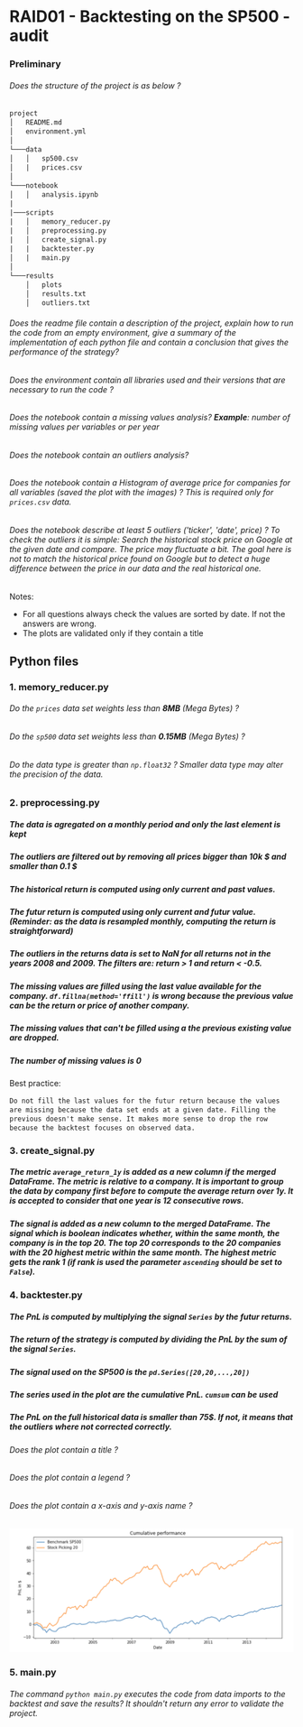 # RAID01 - Backtesting on the SP500 - audit

### Preliminary

###### Does the structure of the project is as below ? 

```
project
│   README.md
│   environment.yml    
│
└───data
│   │   sp500.csv
│   |   prices.csv
│   
└───notebook
│   │   analysis.ipynb
|
|───scripts
|   │   memory_reducer.py
|   │   preprocessing.py
|   │   create_signal.py
|   |   backtester.py
│   |   main.py
│   
└───results
    │   plots
    │   results.txt
    │   outliers.txt

```   

###### Does the readme file contain a description of the project, explain how to run the code from an empty environment, give a summary of the implementation of each python file and contain a conclusion that gives the performance of the strategy? 


###### Does the environment contain all libraries used and their versions that are necessary to run the code ? 

###### Does the notebook contain a missing values analysis? **Example**: number of missing values per variables or per year

###### Does the notebook contain an outliers analysis?

###### Does the notebook contain a Histogram of average price for companies for all variables (saved the plot with the images) ? This is required only for `prices.csv` data.

###### Does the notebook describe at least 5 outliers ('ticker', 'date', price) ? To check the outliers it is simple: Search the historical stock price on Google at the given date and compare. The price may fluctuate a bit. The goal here is not to match the historical price found on Google but to detect a huge difference between the price in our data and the real historical one. 


Notes: 
- For all questions always check the values are sorted by date. If not the answers are wrong. 
- The plots are validated only if they contain a title

## Python files 
### 1. memory_reducer.py

###### Do the `prices` data set weights less than **8MB** (Mega Bytes) ? 
###### Do the `sp500` data set weights less than **0.15MB** (Mega Bytes) ? 
###### Do the data type is greater than `np.float32` ? Smaller data type may alter the precision of the data. 


### 2. preprocessing.py

##### The data is agregated on a monthly period and only the last element is kept
##### The outliers are filtered out by removing all prices bigger than 10k $ and smaller than 0.1 $ 
##### The historical return is computed using only current and past values. 
##### The futur return is computed using only current and futur value. (Reminder: as the data is resampled monthly, computing the return is straightforward)
##### The outliers in the returns data is set to NaN for all returns not in the years 2008 and 2009. The filters are: return > 1 and return < -0.5.
##### The missing values are filled using the last value available **for the company**. `df.fillna(method='ffill')` is wrong because the previous value can be the return or price of another company. 
##### The missing values that can't be filled using a the previous existing value are dropped. 
##### The number of missing values is 0 

Best practice: 

    Do not fill the last values for the futur return because the values are missing because the data set ends at a given date. Filling the previous doesn't make sense. It makes more sense to drop the row because the backtest focuses on observed data. 


### 3. create_signal.py

##### The metric `average_return_1y` is added as a new column if the merged DataFrame. The metric is relative to a company. It is important to group the data by company first before to compute the average return over 1y. It is accepted to consider that one year is 12 consecutive rows. 

##### The signal is added as a new column to the merged DataFrame. The signal which is boolean indicates whether, within the same month, the company is in the top 20. The top 20 corresponds to the 20 companies with the 20 highest metric within the same month. The highest metric gets the rank 1 (if rank is used the parameter `ascending` should be set to `False`).

### 4. backtester.py

##### The PnL is computed by multiplying the signal `Series` by the **futur returns**. 

##### The return of the strategy is computed by dividing the PnL by the sum of the signal `Series`.

##### The signal used on the SP500 is the `pd.Series([20,20,...,20])`

##### The series used in the plot are the cumulative PnL. `cumsum` can be used

##### The PnL on the full historical data is **smaller than 75$**. If not, it means that the outliers where not corrected correctly. 

###### Does the plot contain a title ? 
###### Does the plot contain a legend ? 
###### Does the plot contain a x-axis and y-axis name ? 


![alt text][performance]

[performance]: ../images/w1_weekend_plot_pnl.png "Cumulative Performance"


### 5. main.py

###### The command `python main.py` executes the code from data imports to the backtest and save the results? It shouldn't return any error to validate the project. 
